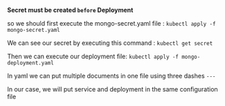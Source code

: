 **Secret must be created ``before`` Deployment**

so we should first execute the mongo-secret.yaml file : ``kubectl apply -f mongo-secret.yaml`` 

We can see our secret by executing this command : `kubectl get secret`

Then we can execute our deployment file: `kubectl apply -f mongo-deployment.yaml`

In yaml we can put multiple documents in one file using three dashes `---`

In our case, we will put service and deployment in the same configuration file 